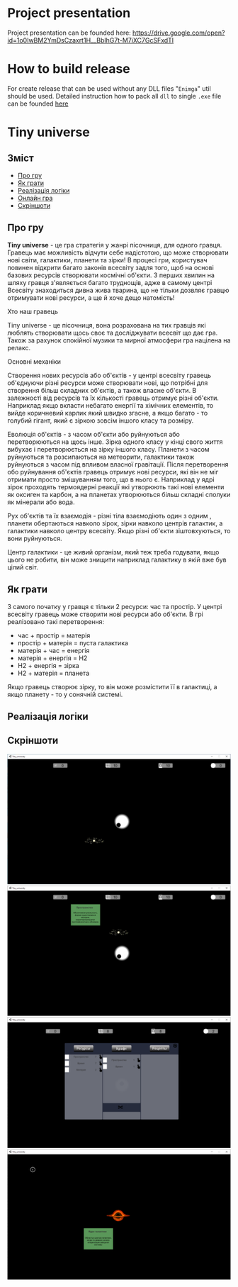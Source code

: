 # Project presentation
Project presentation can be founded here: https://drive.google.com/open?id=1o0IwBM2YmDsCzaxrt1H__BblhG7t-M7iXC7GcSFxdTI


# How to build release
For create release that can be used without any DLL files "`Enimga`" util should be used.
Detailed instruction how to pack all `dll` to single `.exe` file can be founded [here](https://unitycoder.com/blog/2019/05/09/creating-single-exe-from-unity-build-files/)


# Tiny universe

## Зміст
<!--ts-->
   * [Про гру](#про-гру)
   * [Як грати](#як-грати)
   * [Реалізація логіки](#реалізація-логіки)
   * [Онлайн гра](#онлайн-гра)
   * [Cкріншоти](#скріншоти)
<!--te-->

## Про гру
**Tiny universe** - це гра стратегія у жанрі пісочниця, для одного гравця. Гравець має можливість відчути себе надістотою, що може створювати нові світи, галактики, планети та зірки! В процесі гри, користувач повинен відкрити багато законів всесвіту задля того, щоб на основі базових ресурсів створювати космічні об'єкти. З перших хвилин на шляху гравця з'являється багато труднощів, адже в самому центрі Всесвіту знаходиться дивна жива тварина, що не тільки дозвляє гравцю отримувати нові ресурси, а ще й хоче дещо натомість! 

 Хто наш гравець
  
Tiny universe - це пісочниця, вона розрахована на тих гравців які люблять створювати щось своє та досліджувати всесвіт що дає гра. Також 
за рахунок спокійної музики та мирної атмосфери гра націлена на релакс.


 Основні механіки
  
  Створення нових ресурсів або об'єктів - у центрі всесвіту гравець об'єднуючи різні ресурси може створювати нові, що потрібні
для створення більш складних об'єктів, а також власне об'єкти. В залежності від ресурсів та їх кількості гравець отримує різні об'єкти.
Наприклад якщо вкласти небагато енергії та хімічних елементів, то вийде коричневий карлик який швидко згасне, а якщо багато - то голубий
гігант, який є зіркою зовсім іншого класу та розміру.

  Еволюція об'єктів - з часом об'єкти або руйнуються або перетворюються на щось інше. Зірка одного класу у кінці свого життя вибухає 
і перетворюється на зірку іншого класу. Планети з часом руйнуються та розсипаються на метеорити, галактики також руйнуються з часом під 
впливом власної гравітації. Після перетворення обо руйнування об'єктів гравець отримує нові ресурси, які він не міг отримати просто
змішуванням того, що в нього є. Наприклад у ядрі зірок проходять термоядерні реакції які утворюють такі нові елементи як оксиген та карбон,
а на планетах утворюються більш складні сполуки як мінерали або вода.

  Рух об'єктів та їх взаємодія - різні тіла взаємодіють один з одним , планети обертаються навколо зірок, зірки навколо центрів галактик, 
а галактики навколо центру всесвіту. Якщо різні об'єкти зіштовхуються, то вони руйнуються.

  Центр галактики - це живий організм, який теж треба годувати, якщо цього не робити, він може знищити наприклад галактику в якій вже був цілий світ.
  
## Як грати
 З самого початку у гравця є тільки 2 ресурси: час та простір. У центрі всесвіту гравець може створити нові ресурси або об'єкти. В грі реалізовано такі перетворення:
* час + простір = матерія
* простір + матерія = пуста галактика
* матерія + час = енергія
* матерія + енергія = Н2
* Н2 + енергія = зірка
* H2 + матерія = планета

Якщо гравець створює зірку, то він може розмістити її в галактиці, а якщо планету - то у сонячній системі.

## Реалізація логіки


## Cкріншоти
![](./Tiny_universe_screenshot_01.png)
![](./Tiny_universe_screenshot_02.png)
![](./Tiny_universe_screenshot_03.png)
![](./Tiny_universe_screenshot_04.png)
